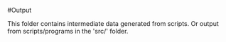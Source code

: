 #Output

This folder contains intermediate data generated from scripts.
Or output from scripts/programs in the 'src/' folder.
